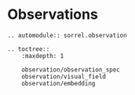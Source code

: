# Observations

```{eval-rst}
.. automodule:: sorrel.observation

.. toctree::
    :maxdepth: 1
    
    observation/observation_spec
    observation/visual_field
    observation/embedding
```